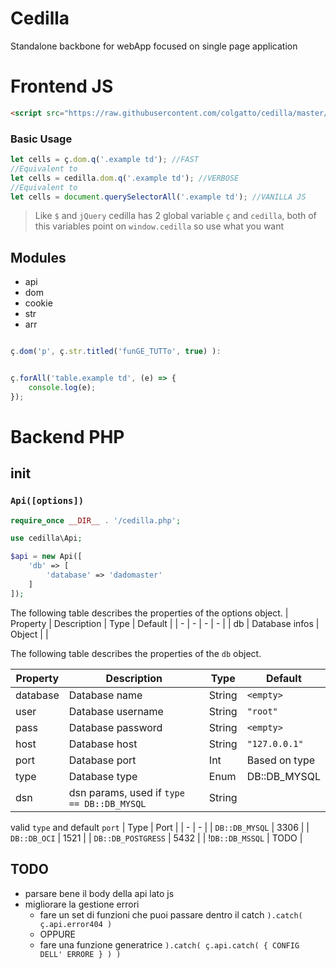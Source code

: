 # Cedilla
Standalone backbone for webApp focused on single page application

# Frontend JS

```html
<script src="https://raw.githubusercontent.com/colgatto/cedilla/master/dist/cedilla.min.js"></script>
```

### Basic Usage

```js
let cells = ç.dom.q('.example td'); //FAST
//Equivalent to
let cells = cedilla.dom.q('.example td'); //VERBOSE
//Equivalent to
let cells = document.querySelectorAll('.example td'); //VANILLA JS
```

> Like `$` and `jQuery` cedilla has 2 global variable `ç` and `cedilla`,
> both of this variables point on  `window.cedilla` so use what you want

## Modules

- api
- dom
- cookie
- str
- arr

```js

ç.dom('p', ç.str.titled('funGE_TUTTo', true) ):


ç.forAll('table.example td', (e) => {
	console.log(e);
});

```

# Backend PHP


## init

### `Api([options])` 

```php
require_once __DIR__ . '/cedilla.php';

use cedilla\Api;

$api = new Api([
	'db' => [
		'database' => 'dadomaster'
	]
]);

```
The following table describes the properties of the options object.
| Property | Description | Type | Default |
| - | - | - | - |
| db | Database infos | Object |  |

The following table describes the properties of the `db` object.

| Property | Description | Type | Default |
| - | - | - | - |
| database | Database name | String | `<empty>` |
| user | Database username | String | `"root"` |
| pass | Database password | String | `<empty>` |
| host | Database host | String | `"127.0.0.1"` |
| port | Database port | Int | Based on type |
| type | Database type | Enum | DB::DB_MYSQL |
| dsn | dsn params, used if `type == DB::DB_MYSQL` | String |  |

valid `type` and default `port`
| Type | Port |
| - | - |
| `DB::DB_MYSQL` | 3306 |
| `DB::DB_OCI` | 1521 |
| `DB::DB_POSTGRESS` | 5432 |
| !`DB::DB_MSSQL` | TODO |










## TODO

- parsare bene il body della api lato js
- migliorare la gestione errori
	- fare un set di funzioni che puoi passare dentro il catch `).catch( ç.api.error404 )`
	- OPPURE
	- fare una funzione generatrice `).catch( ç.api.catch( { CONFIG DELL' ERRORE } ) )`